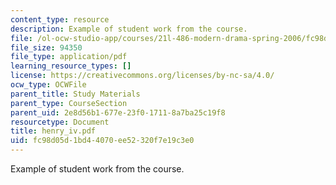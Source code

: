 ```yaml
---
content_type: resource
description: Example of student work from the course.
file: /ol-ocw-studio-app/courses/21l-486-modern-drama-spring-2006/fc98d05d1bd44070ee52320f7e19c3e0_henry_iv.pdf
file_size: 94350
file_type: application/pdf
learning_resource_types: []
license: https://creativecommons.org/licenses/by-nc-sa/4.0/
ocw_type: OCWFile
parent_title: Study Materials
parent_type: CourseSection
parent_uid: 2e8d56b1-677e-23f0-1711-8a7ba25c19f8
resourcetype: Document
title: henry_iv.pdf
uid: fc98d05d-1bd4-4070-ee52-320f7e19c3e0
---
```

Example of student work from the course.
